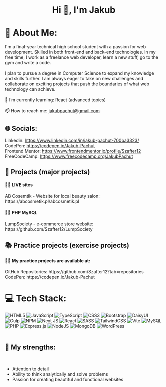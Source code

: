 <h1 align="center">Hi 👋, I'm Jakub</h1>

# 💫 About Me:
I'm a final-year technical high school student with a passion for web development. Skilled in both front-end and back-end technologies. In my free time, I work as a freelance web developer, learn a new stuff, go to the gym and write a code.
<br><br>
I plan to pursue a degree in Computer Science to expand my knowledge and skills further.
I am always eager to take on new challenges and collaborate on exciting projects that push the boundaries of what web technology can achieve.
<br><br>
🌱 I’m currently learning: React (advanced topics)
<br><br>
📫 How to reach me: jakubpachut@gmail.com
## 🌐 Socials:
Linkedin: https://www.linkedin.com/in/jakub-pachut-700ba3323/
<br>
CodePen: https://codepen.io/Jakub-Pachut
<br>
Frontend Mentor: https://www.frontendmentor.io/profile/Szafter12
<br>
FreeCodeCamp: https://www.freecodecamp.org/JakubPachut

## 🧩 Projects (major projects)

<h4>👨‍💻 LIVE sites</h4> 
 AB Cosemtik - Website for local beauty salon: https://abcosmetik.pl/abcosmetik.pl
<br>
<h4>👨‍💻 PHP MySQL</h4>
LumpSociety - e-commerce store website: https://github.com/Szafter12/LumpSociety

## 📚 Practice projects (exercise projects)

<h4>👨‍💻 My practice projects are available at:</h4>
GitHub Repositories: https://github.com/Szafter12?tab=repositories
<br>
CodePen: https://codepen.io/Jakub-Pachut

# 💻 Tech Stack:
![HTML5](https://img.shields.io/badge/html5-%23E34F26.svg?style=for-the-badge&logo=html5&logoColor=white) ![JavaScript](https://img.shields.io/badge/javascript-%23323330.svg?style=for-the-badge&logo=javascript&logoColor=%23F7DF1E) ![TypeScript](https://img.shields.io/badge/typescript-%23007ACC.svg?style=for-the-badge&logo=typescript&logoColor=white) ![CSS3](https://img.shields.io/badge/css3-%231572B6.svg?style=for-the-badge&logo=css3&logoColor=white) ![Bootstrap](https://img.shields.io/badge/bootstrap-%238511FA.svg?style=for-the-badge&logo=bootstrap&logoColor=white) ![DaisyUI](https://img.shields.io/badge/daisyui-5A0EF8?style=for-the-badge&logo=daisyui&logoColor=white) ![Gulp](https://img.shields.io/badge/GULP-%23CF4647.svg?style=for-the-badge&logo=gulp&logoColor=white) ![NPM](https://img.shields.io/badge/NPM-%23CB3837.svg?style=for-the-badge&logo=npm&logoColor=white) ![Next JS](https://img.shields.io/badge/Next-black?style=for-the-badge&logo=next.js&logoColor=white) ![React](https://img.shields.io/badge/react-%2320232a.svg?style=for-the-badge&logo=react&logoColor=%2361DAFB) ![SASS](https://img.shields.io/badge/SASS-hotpink.svg?style=for-the-badge&logo=SASS&logoColor=white) ![TailwindCSS](https://img.shields.io/badge/tailwindcss-%2338B2AC.svg?style=for-the-badge&logo=tailwind-css&logoColor=white) ![Vite](https://img.shields.io/badge/vite-%23646CFF.svg?style=for-the-badge&logo=vite&logoColor=white) ![MySQL](https://img.shields.io/badge/mysql-%2300000f.svg?style=for-the-badge&logo=mysql&logoColor=white) ![PHP](https://img.shields.io/badge/php-%23777BB4.svg?style=for-the-badge&logo=php&logoColor=white)
![Express.js](https://img.shields.io/badge/express.js-%23404d59.svg?style=for-the-badge&logo=express&logoColor=%2361DAFB) ![NodeJS](https://img.shields.io/badge/node.js-6DA55F?style=for-the-badge&logo=node.js&logoColor=white) ![MongoDB](https://img.shields.io/badge/MongoDB-%234ea94b.svg?style=for-the-badge&logo=mongodb&logoColor=white) ![WordPress](https://img.shields.io/badge/WordPress-%23117AC9.svg?style=for-the-badge&logo=WordPress&logoColor=white)
<br><br>

## 💪 My strengths:
<br>
<ul>
  <li>Attention to detail</li>
  <li>Ability to think analytically and solve problems</li>
  <li>Passion for creating beautiful and functional websites</li>
</ul>
